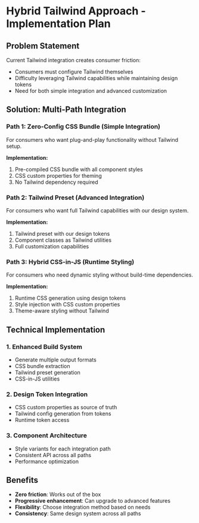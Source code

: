 # Hybrid Tailwind Approach - Implementation Plan

## Problem Statement

Current Tailwind integration creates consumer friction:

- Consumers must configure Tailwind themselves
- Difficulty leveraging Tailwind capabilities while maintaining design tokens
- Need for both simple integration and advanced customization

## Solution: Multi-Path Integration

### Path 1: Zero-Config CSS Bundle (Simple Integration)

For consumers who want plug-and-play functionality without Tailwind setup.

**Implementation:**

1. Pre-compiled CSS bundle with all component styles
2. CSS custom properties for theming
3. No Tailwind dependency required

### Path 2: Tailwind Preset (Advanced Integration)

For consumers who want full Tailwind capabilities with our design system.

**Implementation:**

1. Tailwind preset with our design tokens
2. Component classes as Tailwind utilities
3. Full customization capabilities

### Path 3: Hybrid CSS-in-JS (Runtime Styling)

For consumers who need dynamic styling without build-time dependencies.

**Implementation:**

1. Runtime CSS generation using design tokens
2. Style injection with CSS custom properties
3. Theme-aware styling without Tailwind

## Technical Implementation

### 1. Enhanced Build System

- Generate multiple output formats
- CSS bundle extraction
- Tailwind preset generation
- CSS-in-JS utilities

### 2. Design Token Integration

- CSS custom properties as source of truth
- Tailwind config generation from tokens
- Runtime token access

### 3. Component Architecture

- Style variants for each integration path
- Consistent API across all paths
- Performance optimization

## Benefits

- **Zero friction**: Works out of the box
- **Progressive enhancement**: Can upgrade to advanced features
- **Flexibility**: Choose integration method based on needs
- **Consistency**: Same design system across all paths
